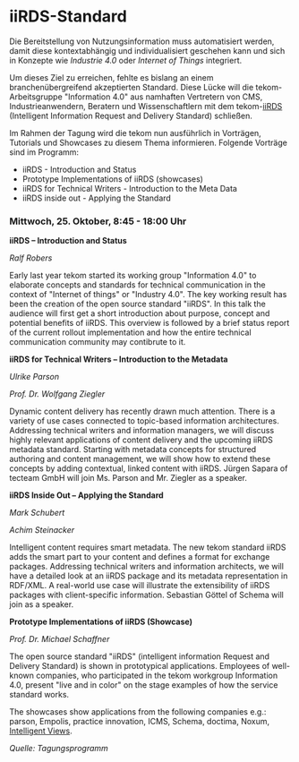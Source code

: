 # iiRDS-Standard
Die Bereitstellung von Nutzungsinformation muss automatisiert werden, damit diese kontextabhängig und individualisiert 
geschehen kann und sich in Konzepte wie *Industrie 4.0* oder *Internet of Things* integriert.

Um dieses Ziel zu erreichen, fehlte es bislang an einem branchenübergreifend akzeptierten Standard. 
Diese Lücke will die tekom-Arbeitsgruppe "Information 4.0" aus namhaften Vertretern von CMS, Industrieanwendern, 
Beratern und Wissenschaftlern mit dem tekom-[iiRDS](https://iirds.tekom.de/) (Intelligent Information Request and Delivery Standard) schließen.

Im Rahmen der Tagung wird die tekom nun ausführlich in Vorträgen, Tutorials und Showcases zu diesem Thema informieren.
Folgende Vorträge sind im Programm:

* iiRDS - Introduction and Status
* Prototype Implementations of iiRDS (showcases)
* iiRDS for Technical Writers - Introduction to the Meta Data
* iiRDS inside out - Applying the Standard


### Mittwoch, 25. Oktober, 8:45 - 18:00 Uhr

**iiRDS – Introduction and Status**

*Ralf Robers*

Early last year tekom started its working group "Information 4.0" to elaborate concepts and standards 
for technical communication in the context of "Internet of things" or "Industry 4.0". 
The key working result has been the creation of the open source standard "iiRDS". 
In this talk the audience will first get a short introduction about purpose, concept and potential benefits of iiRDS. 
This overview is followed by a brief status report of the current rollout implementation and 
how the entire technical communication community may contibrute to it.



**iiRDS for Technical Writers – Introduction to the Metadata**

*Ulrike Parson*

*Prof. Dr. Wolfgang Ziegler*

Dynamic content delivery has recently drawn much attention. There is a variety of use cases 
connected to topic-based information architectures. Addressing technical writers and information managers, 
we will discuss highly relevant applications of content delivery and the upcoming iiRDS metadata standard. 
Starting with metadata concepts for structured authoring and content management, 
we will show how to extend these concepts by adding contextual, 
linked content with iiRDS. Jürgen Sapara of tecteam GmbH will join Ms. Parson and Mr. Ziegler as a speaker.


**iiRDS Inside Out – Applying the Standard**

*Mark Schubert*

*Achim Steinacker*

Intelligent content requires smart metadata. The new tekom standard iiRDS adds the smart part to your content 
and defines a format for exchange packages. Addressing technical writers and information architects, 
we will have a detailed look at an iiRDS package and its metadata representation in RDF/XML. 
A real-world use case will illustrate the extensibility of iiRDS packages with client-specific information. 
Sebastian Göttel of Schema will join as a speaker.

**Prototype Implementations of iiRDS (Showcase)**

*Prof. Dr. Michael Schaffner*

The open source standard "iiRDS" (intelligent information Request and Delivery Standard) 
is shown in prototypical applications. Employees of well-known companies, who participated 
in the tekom workgroup Information 4.0, present "live and in color" on the stage 
examples of how the service standard works. 

The showcases show applications from the 
following companies e.g.: parson, Empolis, practice innovation, ICMS, Schema, doctima, Noxum, [Intelligent Views](http://i-views.de).


*Quelle: Tagungsprogramm*
